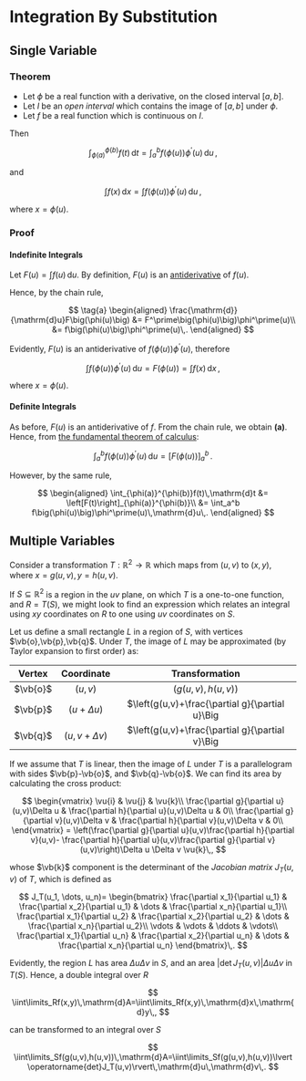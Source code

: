 # Integration By Substitution

## Single Variable

### Theorem

- Let $\phi$ be a real function with a derivative, on the closed interval $[a, b]$.
- Let $I$ be an _open interval_ which contains the image of $[a, b]$ under $\phi$.
- Let $f$ be a real function which is continuous on $I$.

Then

$$
\int_{\phi(a)}^{\phi(b)}f(t)\,\mathrm{d}t = \int_a^b f\big(\phi(u)\big)\phi^\prime(u)\,\mathrm{d}u\,,
$$

and

$$
\int f(x)\,\mathrm{d}x = \int f\big(\phi(u)\big)\phi^\prime(u) \,\mathrm{d}u\,,
$$

where $x = \phi(u)$.

### Proof

#### Indefinite Integrals

Let $F(u) = \int f(u)\,\mathrm{d}u$. By definition, $F(u)$ is an [antiderivative](fundamental-theorem-of-calculus.md#The-Antiderivative) of $f(u)$.

Hence, by the chain rule,

$$
\tag{a}
\begin{aligned}
    \frac{\mathrm{d}}{\mathrm{d}u}F\big(\phi(u)\big) &= F^\prime\big(\phi(u)\big)\phi^\prime(u)\\
                                             &= f\big(\phi(u)\big)\phi^\prime(u)\,.
\end{aligned}
$$

Evidently, $F(u)$ is an antiderivative of $f\big(\phi(u)\big)\phi^\prime(u)$, therefore

$$
    \int f\big(\phi(u)\big)\phi^\prime(u) \,\mathrm{d}u = F\big(\phi(u)\big) = \int f(x)\,\mathrm{d}x\,,
$$

where $x = \phi(u)$.

#### Definite Integrals

As before, $F(u)$ is an antiderivative of $f$. From the chain rule, we obtain **(a)**. Hence, from [the fundamental theorem of calculus](fundamental-theorem-of-calculus.md#Second-Fundamental-Theorem-of-Calculus):

$$
    \int_a^b f\big(\phi(u)\big)\phi^\prime(u)\,\mathrm{d}u = \left[F\big(\phi(u)\big)\right]_a^b\,.
$$

However, by the same rule,

$$
\begin{aligned}
    \int_{\phi(a)}^{\phi(b)}f(t)\,\mathrm{d}t &= \left[F(t)\right]_{\phi(a)}^{\phi(b)}\\
                                              &= \int_a^b f\big(\phi(u)\big)\phi^\prime(u)\,\mathrm{d}u\,.
\end{aligned}
$$

## Multiple Variables

Consider a transformation $T:\mathbb{R}^2\rightarrow\mathbb{R}$ which maps from $(u,v)$ to $(x,y)$, where $x=g(u,v),y=h(u,v)$.

If $S\subseteq \mathbb{R}^2$ is a region in the $uv$ plane, on which $T$ is a one-to-one function, and $R=T(S)$, we might look to find an expression which relates an integral using $xy$ coordinates on $R$ to one using $uv$ coordinates on $S$.

Let us define a small rectangle $L$ in a region of $S$, with vertices $\vb{o},\vb{p},\vb{q}$. Under $T$, the image of $L$ may be approximated (by Taylor expansion to first order) as:

|  Vertex   |    Coordinate    |                  Transformation                  |
| :-------: | :--------------: | :----------------------------------------------: |
| $\vb{o}$ |     $(u,v)$      |            $\big(g(u,v),h(u,v)\big)$             |
| $\vb{p}$ |  $(u+\Delta u)$  | $\left(g(u,v)+\frac{\partial g}{\partial u}\Big | _{u,v}\Delta u,h(u,v)+\frac{\partial h}{\partial u}\Big | _{u,v}\Delta u\right)$ |
| $\vb{q}$ | $(u,v+\Delta v)$ | $\left(g(u,v)+\frac{\partial g}{\partial v}\Big | _{u,v}\Delta v,h(u,v)+\frac{\partial h}{\partial v}\Big | _{u,v}\Delta v\right)$ |

If we assume that $T$ is linear, then the image of $L$ under $T$ is a parallelogram with sides $\vb{p}-\vb{o}$, and $\vb{q}-\vb{o}$. We can find its area by calculating the cross product:

$$
\begin{vmatrix}
\vu{i} & \vu{j} & \vu{k}\\
\frac{\partial g}{\partial u}(u,v)\Delta u & \frac{\partial h}{\partial u}(u,v)\Delta u & 0\\
\frac{\partial g}{\partial v}(u,v)\Delta v & \frac{\partial h}{\partial v}(u,v)\Delta v & 0\\
\end{vmatrix} =
\left(\frac{\partial g}{\partial u}(u,v)\frac{\partial h}{\partial v}(u,v)- \frac{\partial h}{\partial u}(u,v)\frac{\partial g}{\partial v}(u,v)\right)\Delta u \Delta v \vu{k}\,,
$$

whose $\vb{k}$ component is the determinant of the _Jacobian matrix_ $J_T(u,v)$ of $T$, which is defined as

$$
J_T(u_1, \dots, u_n)=
\begin{bmatrix}
    \frac{\partial x_1}{\partial u_1} & \frac{\partial x_2}{\partial u_1} & \dots & \frac{\partial x_n}{\partial u_1}\\
    \frac{\partial x_1}{\partial u_2} & \frac{\partial x_2}{\partial u_2} & \dots & \frac{\partial x_n}{\partial u_2}\\
    \vdots & \vdots & \ddots & \vdots\\
\frac{\partial x_1}{\partial u_n} & \frac{\partial x_2}{\partial u_n} & \dots & \frac{\partial x_n}{\partial u_n}
\end{bmatrix}\,.
$$

Evidently, the region $L$ has area $\Delta u \Delta v$ in $S$, and an area $\lvert \operatorname{det}J_T(u,v)\rvert \Delta u\Delta v$ in $T(S)$.
Hence, a double integral over $R$

$$
\iint\limits_Rf(x,y)\,\mathrm{d}A=\iint\limits_Rf(x,y)\,\mathrm{d}x\,\mathrm{d}y\,,
$$

can be transformed to an integral over $S$

$$
\iint\limits_Sf(g(u,v),h(u,v))\,\mathrm{d}A=\iint\limits_Sf(g(u,v),h(u,v))\lvert \operatorname{det}J_T(u,v)\rvert\,\mathrm{d}u\,\mathrm{d}v\,.
$$

